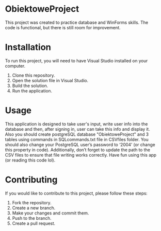 # ObiektoweProject
This project was created to practice database and WinForms skills. The code is functional, but there is still room for improvement.
# Installation
To run this project, you will need to have Visual Studio installed on your computer.

1. Clone this repository.
2. Open the solution file in Visual Studio.
3. Build the solution.
4. Run the application.
# Usage
This application is designed to take user's input, write user info into the database and then, after signing in, user can take this info and display it. Also you should create postgreSQL database "ObiektoweProject" and 3 tables using commands in SQLcommands.txt file in CSVfiles folder. You should also change your PostgreSQL user’s password to ‘2004’ (or change this property in code). Additionally, don’t forget to update the path to the CSV files to ensure that file writing works correctly. Have fun using this app (or reading this code lol).

# Contributing
If you would like to contribute to this project, please follow these steps:
1. Fork the repository.
2. Create a new branch.
3. Make your changes and commit them.
4. Push to the branch.
5. Create a pull request.
